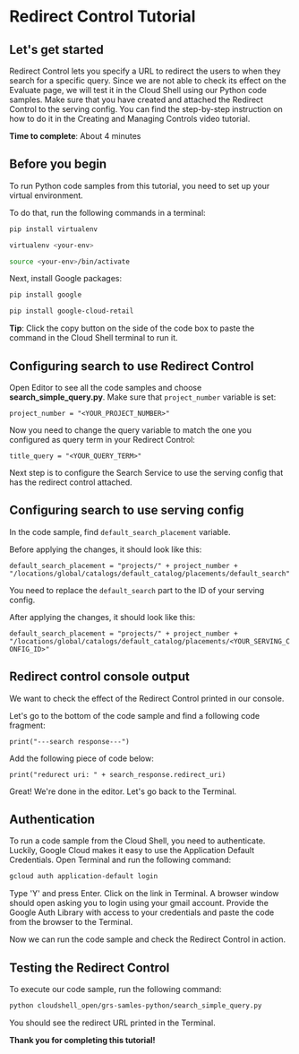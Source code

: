 # **Redirect Control Tutorial**

## Let's get started

Redirect Control lets you specify a URL to redirect the users to when they search for a specific query. 
Since we are not able to check its effect on the Evaluate page, we will test it in the Cloud Shell 
using our Python code samples. Make sure that you have created and attached the Redirect Control
to the serving config. You can find the step-by-step instruction on how to do it in the Creating and Managing Controls video tutorial.

**Time to complete**: About 4 minutes

## Before you begin

To run Python code samples from this tutorial, you need to set up your virtual environment.

To do that, run the following commands in a terminal:
```bash
pip install virtualenv
```
```bash
virtualenv <your-env>
```
```bash
source <your-env>/bin/activate
```
Next, install Google packages:
```bash
pip install google
```
```bash
pip install google-cloud-retail
```

**Tip**: Click the copy button on the side of the code box to paste the command in the Cloud Shell terminal to run it.


## Configuring search to use Redirect Control

Open Editor to see all the code samples and choose **search_simple_query.py**. Make sure that ```project_number``` variable
is set:

```project_number = "<YOUR_PROJECT_NUMBER>"```

Now you need to change the query variable to match the one you configured as query term in
your Redirect Control:

```title_query = "<YOUR_QUERY_TERM>"```

Next step is to configure the Search Service to use the serving config that has the redirect control attached.

## Configuring search to use serving config

In the code sample, find `default_search_placement` variable.

Before applying the changes, it should look like this:

```default_search_placement = "projects/" + project_number + "/locations/global/catalogs/default_catalog/placements/default_search"```

You need to replace the `default_search` part to the ID of your serving config.

After applying the changes, it should look like this:

```default_search_placement = "projects/" + project_number + "/locations/global/catalogs/default_catalog/placements/<YOUR_SERVING_CONFIG_ID>"```

## Redirect control console output

We want to check the effect of the Redirect Control printed in our console. 

Let's go to the bottom of the code sample and find a following code fragment:

```print("---search response---")```

Add the following piece of code below:

```print("redurect uri: " + search_response.redirect_uri)```

Great! We're done in the editor. Let's go  back to the Terminal.

## Authentication

To run a code sample from the Cloud Shell, you need to authenticate. Luckily, Google Cloud
makes it easy to use the Application Default Credentials. Open Terminal and run the following command:
```bash
gcloud auth application-default login
```

Type 'Y' and press Enter. Click on the link in Terminal. A browser window should open asking you to login using your gmail account.
Provide the Google Auth Library with access to your credentials and paste the code from the browser to the Terminal.

Now we can run the code sample and check the Redirect Control in action.

## Testing the Redirect Control

To execute our code sample, run the following command:
```bash
python cloudshell_open/grs-samles-python/search_simple_query.py
```
You should see the redirect URL printed in the Terminal.

**Thank you for completing this tutorial!**
